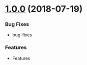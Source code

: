<a name="1.0.0"></a>

# [1.0.0](#) (2018-07-19)

### Bug Fixes

* bug-fixes

### Features

* Features